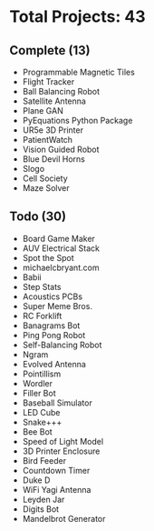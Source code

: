 # Total Projects: 43

## Complete (13)
- Programmable Magnetic Tiles
- Flight Tracker
- Ball Balancing Robot
- Satellite Antenna
- Plane GAN
- PyEquations Python Package
- UR5e 3D Printer
- PatientWatch
- Vision Guided Robot
- Blue Devil Horns
- Slogo
- Cell Society
- Maze Solver

## Todo (30)
- Board Game Maker
- AUV Electrical Stack
- Spot the Spot
- michaelcbryant.com
- Babii
- Step Stats
- Acoustics PCBs
- Super Meme Bros.
- RC Forklift
- Banagrams Bot
- Ping Pong Robot
- Self-Balancing Robot
- Ngram
- Evolved Antenna
- Pointillism
- Wordler
- Filler Bot
- Baseball Simulator
- LED Cube
- Snake+++
- Bee Bot
- Speed of Light Model
- 3D Printer Enclosure
- Bird Feeder
- Countdown Timer
- Duke D
- WiFi Yagi Antenna
- Leyden Jar
- Digits Bot
- Mandelbrot Generator
